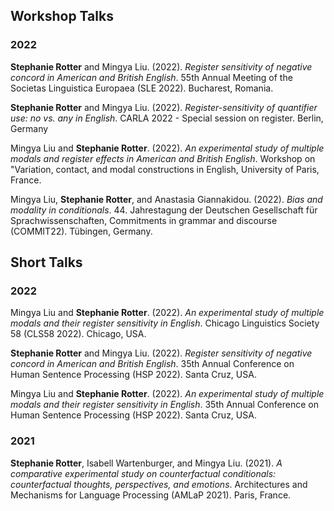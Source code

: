 
## Workshop Talks

### 2022

**Stephanie Rotter** and Mingya Liu. (2022). *Register sensitivity of negative concord in American and British English*. 55th Annual Meeting of the Societas Linguistica Europaea (SLE 2022). Bucharest, Romania.

**Stephanie Rotter** and Mingya Liu. (2022). *Register-sensitivity of quantifier use: no vs. any in English*. CARLA 2022 - Special session on register. Berlin, Germany

Mingya Liu and **Stephanie Rotter**. (2022). *An experimental study of multiple modals and register effects in American and British English*. Workshop on "Variation, contact, and modal constructions in English, University of Paris, France.

Mingya Liu, **Stephanie Rotter**, and Anastasia Giannakidou. (2022). *Bias and modality in conditionals*. 44. Jahrestagung der Deutschen Gesellschaft für Sprachwissenschaften, Commitments in grammar and discourse (COMMIT22). Tübingen, Germany.


## Short Talks

### 2022

Mingya Liu and **Stephanie Rotter**. (2022). *An experimental study of multiple modals and their register sensitivity in English*. Chicago Linguistics Society 58 (CLS58 2022). Chicago, USA.

**Stephanie Rotter** and Mingya Liu. (2022). *Register sensitivity of negative concord in American and British English*. 35th Annual Conference on Human Sentence Processing (HSP 2022). Santa Cruz, USA.

Mingya Liu and **Stephanie Rotter**. (2022). *An experimental study of multiple modals and their register sensitivity in English*. 35th Annual Conference on Human Sentence Processing (HSP 2022). Santa Cruz, USA.


### 2021
**Stephanie Rotter**, Isabell Wartenburger, and Mingya Liu. (2021). *A comparative experimental study on counterfactual conditionals: counterfactual thoughts, perspectives, and emotions*. Architectures and Mechanisms for Language Processing (AMLaP 2021). Paris, France.

